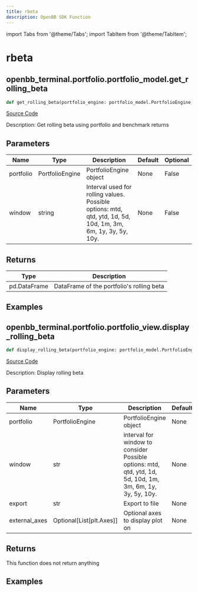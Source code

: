 ```yaml
---
title: rbeta
description: OpenBB SDK Function
---
```


import Tabs from '@theme/Tabs';
import TabItem from '@theme/TabItem';

# rbeta

<Tabs>
<TabItem value="model" label="Model" default>

## openbb_terminal.portfolio.portfolio_model.get_rolling_beta

```python title='openbb_terminal/portfolio/portfolio_model.py'
def get_rolling_beta(portfolio_engine: portfolio_model.PortfolioEngine, window: str) -> DataFrame
```
[Source Code](https://github.com/OpenBB-finance/OpenBBTerminal/tree/main/openbb_terminal/portfolio/portfolio_model.py#L1799)

Description: Get rolling beta using portfolio and benchmark returns

## Parameters

| Name | Type | Description | Default | Optional |
| ---- | ---- | ----------- | ------- | -------- |
| portfolio | PortfolioEngine | PortfolioEngine object | None | False |
| window | string | Interval used for rolling values.<br/>Possible options: mtd, qtd, ytd, 1d, 5d, 10d, 1m, 3m, 6m, 1y, 3y, 5y, 10y. | None | False |

## Returns

| Type | Description |
| ---- | ----------- |
| pd.DataFrame | DataFrame of the portfolio's rolling beta |

## Examples



</TabItem>
<TabItem value="view" label="View">

## openbb_terminal.portfolio.portfolio_view.display_rolling_beta

```python title='openbb_terminal/portfolio/portfolio_view.py'
def display_rolling_beta(portfolio_engine: portfolio_model.PortfolioEngine, window: str, export: str, external_axes: Optional[List[matplotlib.axes._axes.Axes]]) -> None
```
[Source Code](https://github.com/OpenBB-finance/OpenBBTerminal/tree/main/openbb_terminal/portfolio/portfolio_view.py#L1051)

Description: Display rolling beta

## Parameters

| Name | Type | Description | Default | Optional |
| ---- | ---- | ----------- | ------- | -------- |
| portfolio | PortfolioEngine | PortfolioEngine object | None | False |
| window | str | interval for window to consider<br/>Possible options: mtd, qtd, ytd, 1d, 5d, 10d, 1m, 3m, 6m, 1y, 3y, 5y, 10y. | None | False |
| export | str | Export to file | None | False |
| external_axes | Optional[List[plt.Axes]] | Optional axes to display plot on | None | False |

## Returns

This function does not return anything

## Examples



</TabItem>
</Tabs>